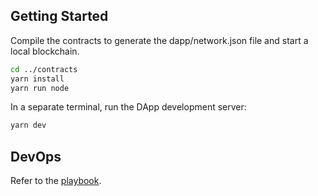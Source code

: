 ## Getting Started

Compile the contracts to generate the dapp/network.json file and start a local blockchain.
```bash
cd ../contracts
yarn install
yarn run node
```

In a separate terminal, run the DApp development server:

```bash
yarn dev
```

## DevOps

Refer to the [playbook](https://docs.google.com/document/d/1sWLL0gAfm8A2CQ_HRPoExbF-jDIgu7F1uo61cW-lLWU/edit#heading=h.brahy16zdtg1).